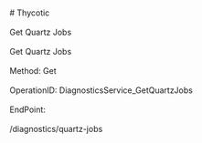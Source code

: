 <br>#     Thycotic</br>
<br>Get Quartz Jobs</br>
<br>Get Quartz Jobs</br>
<br>Method: Get</br>
<br>OperationID: DiagnosticsService_GetQuartzJobs</br>
<br>EndPoint:</br>
<br>/diagnostics/quartz-jobs</br>
